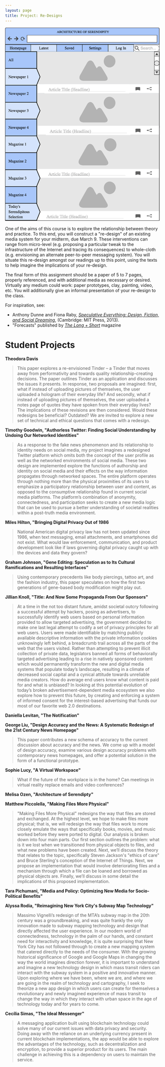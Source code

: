 ```yaml
---
layout: page
title: Project: Re-Designs
---
```


![](assets/images/serendipity.png)

One of the aims of this course is to explore the relationship between theory and practice. To this end, you will construct a "re-design" of an existing media system for your midterm, due March 9.  These interventions can range from micro-level (e.g. proposing a particular tweak to the infrastructure of the Internet and tracing its consequences) to whole-cloth (e.g. envisioning an alternate peer-to-peer messaging system). You will situate this re-design amongst our readings up to this point, using the texts to help imagine the implications of your re-design.

The final form of this assignment should be a paper of 5 to 7 pages, properly referenced, and with additional media as necessary or desired.  Virtually any medium could work: paper prototypes, clay, painting, video, etc. You will additionally give an informal presentation of your re-design to the class.

For inspiration, see:

- Anthony Dunne and Fiona Raby, [*Speculative Everything: Design, Fiction, and Social Dreaming*](https://mitpress.mit.edu/books/speculative-everything), (Cambridge: MIT Press, 2013).
- "Forecasts" published by [*The Long + Short*](http://thelongandshort.org/forecasts) magazine

# Student Projects

**Theodora Davis**

> This paper explores a re-envisioned Tinder – a Tinder that moves away from performativity and towards quality relationship-creating decisions. The paper outlines Tinder as an application and discusses the issues it presents. In response, two proposals are imagined: first, what if instead of uploading pictures of themselves, the user uploaded a hologram of their everyday life? And secondly, what if instead of uploading pictures of themselves, the user uploaded a notes page of quotes they have spoken from their everyday lives? The implications of these revisions are then considered. Would these redesigns be beneficial? Outdated? We are invited to explore a new set of technical and ethical questions that comes with a redesign.

**Timothy Goodwin, "Authorless Twitter: Finding Social Understanding by Undoing Our Networked Identities"**

> As a response to the fake news phenomenon and its relationship to identity needs on social media, my project imagines a redesigned Twitter platform which omits both the concept of the user profile as well as the networked environments of social media. These two design are implemented explore the functions of authorship and identity on social media and their effects on the way information propagates through networked spaces. The entire platform operates through nothing more than the physical proximities of its users to emphasize a participatory relationship between user and content, as opposed to the consumptive relationship found in current social media platforms. The platform’s combination of anonymity, connectedness, and participation seeks to create a new media logic that can be used to pursue a better understanding of societal realities within a post-truth media environment.

**Miles Hilton, "Bringing Digital Privacy Out of 1986**

> National American digital privacy law has not been updated since 1986, when text messaging, email attachments, and smartphones did not exist. What would law enforcement, communication, and product development look like if laws governing digital privacy caught up with the devices and data they govern?

**Graham Johnson, "Gene Editing: Speculation as to Its Cultural Ramifications and Resulting Interfaces"**

> Using contemporary precedents like body piercings, tattoo art, and the fashion industry, this paper speculates on how the first two generations of gene-based body modification might play out.

**Jillian Knoll, "Title: And Now Some Propaganda From Our Sponsors"**

> At a time in the not too distant future, amidst societal outcry following a successful attempt by hackers, posing as advertisers, to successfully identify web users based on personal information provided to allow targeted advertising, the government decided to make one last legal attempt to codify a set of privacy principles for all web users. Users were made identifiable by matching publicly available descriptive information with the private information cookies unknowingly left behind, a breadcrumb trail across all the parts of the web that the users visited. Rather than attempting to prevent illicit collection of private data, legislators banned all forms of behaviorally targeted advertising leading to a rise in natively sponsored content which would permanently transform the new and digital media systems that populate today’s landscape, resulting in a climate of decreased social capital and a cynical attitude towards unreliable media creators. How do average end users know what content is paid for and what is unbiased? In looking at this potential evolution of today’s broken advertisement-dependent media ecosystem we also explore how to prevent this future, by creating and enforcing a system of informed consent for the interest-based advertising that funds our most of our favorite web 2.0 destinations.

**Daniella Levitan, "The Notification"**

**George Liu, "Design Accuracy and the News: A Systematic Redesign of the 21st Century News Homepage"**

> This paper contributes a new schema of accuracy to the current discussion about accuracy and the news. We come up with a model of design accuracy, examine various design accuracy problems with contemporary news homepages, and offer a potential solution in the form of a functional prototype.

**Sophie Lucy, "A Virtual Workspace"**

> What if the future of the workplace is in the home? Can meetings in virtual reality replace emails and video conferences?

**Melisa Ozen, "Architecture of Serendipty"**

**Matthew Piccolella, "Making Files More Physical"**

> "Making Files More Physical" redesigns the way that files are stored and exchanged. At the highest level, we hope to make files more physical; that is, we will redesign the way that files work to more closely emulate the ways that specifically books, movies, and music worked before they were ported to digital. Our analysis is broken down into four main parts. Our first section outlines the problem: what is it we lost when we transitioned from physical objects to files, and what new problems have been created. Next, we’ll discuss the theory that relates to the topic, specifically Steven Jackson's "ethics of care" and Bruce Sterling's conception of the Internet of Things. Next, we propose an implementation that would involve deteriorating files and a mechanism through which a file can be loaned and borrowed as physical objects are. Finally, we’ll discuss in some detail the implications of this proposed implementation.

**Tara Pichumani, "Media and Policy: Optimizing New Media for Socio-Political Benefits"**

**Alyssa Rodia, "Reimagining New York City's Subway Map Technology"**

> Massimo Vignelli’s redesign of the MTA’s subway map in the 20th century was a groundbreaking, and was quite frankly the only innovation made to subway mapping technology and design that directly affected the user experience. In our modern world of connectedness, technology in the palm of our hands, and constant need for interactivity and knowledge, it is quite surprising that New York City has not followed through to create a new mapping system that catered directly to the needs of the consumer. With the growing historical significance of Google and Google Maps in changing the way the world imagines direction forever, it is important to understand and imagine a new technology design in which mass transit riders can interact with the subway system in a positive and innovative manner. Upon exploring where we have been, where we are, and where we are going in the realm of technology and cartography, I seek to theorize a new app design in which users can create for themselves a revolutionary and newly imagined experience of mass transit to change the way in which they interact with urban space in the age of technology today and for years to come.

**Cecília Simas, "The Ideal Messenger"**

> A messaging application built using blockchain technology could solve many of our current issues with data privacy and security. Doing away with the reliance on an underlying currency present in current blockchain implementations, the app would be able to explore the advantages of the technology, such as decentralization and encryption, to provide a superior product for its users. The main challenge in achieving this is a dependency on users to maintain the service.
